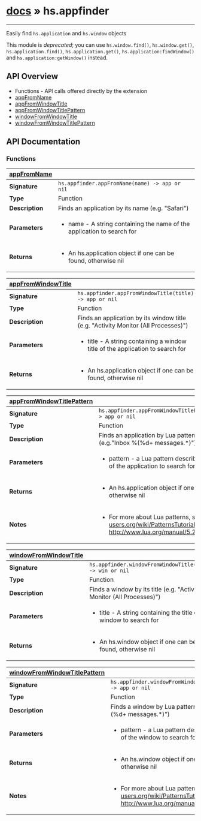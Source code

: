 # [docs](/hammerspoon/index.html) » hs.appfinder
---

Easily find ```hs.application``` and ```hs.window``` objects

This module is *deprecated*; you can use `hs.window.find()`, `hs.window.get()`, `hs.application.find()`,
`hs.application.get()`, `hs.application:findWindow()` and `hs.application:getWindow()` instead.

## API Overview
* Functions - API calls offered directly by the extension
 * [appFromName](#appFromName)
 * [appFromWindowTitle](#appFromWindowTitle)
 * [appFromWindowTitlePattern](#appFromWindowTitlePattern)
 * [windowFromWindowTitle](#windowFromWindowTitle)
 * [windowFromWindowTitlePattern](#windowFromWindowTitlePattern)

## API Documentation

### Functions

| [appFromName](#appFromName)         |                                                                                     |
| --------------------------------------------|-------------------------------------------------------------------------------------|
| **Signature**                               | `hs.appfinder.appFromName(name) -> app or nil`                                                                    |
| **Type**                                    | Function                                                                     |
| **Description**                             | Finds an application by its name (e.g. "Safari")                                                                     |
| **Parameters**                              | <ul><li>name - A string containing the name of the application to search for</li></ul> |
| **Returns**                                 | <ul><li>An hs.application object if one can be found, otherwise nil</li></ul>          |

| [appFromWindowTitle](#appFromWindowTitle)         |                                                                                     |
| --------------------------------------------|-------------------------------------------------------------------------------------|
| **Signature**                               | `hs.appfinder.appFromWindowTitle(title) -> app or nil`                                                                    |
| **Type**                                    | Function                                                                     |
| **Description**                             | Finds an application by its window title (e.g. "Activity Monitor (All Processes)")                                                                     |
| **Parameters**                              | <ul><li>title - A string containing a window title of the application to search for</li></ul> |
| **Returns**                                 | <ul><li>An hs.application object if one can be found, otherwise nil</li></ul>          |

| [appFromWindowTitlePattern](#appFromWindowTitlePattern)         |                                                                                     |
| --------------------------------------------|-------------------------------------------------------------------------------------|
| **Signature**                               | `hs.appfinder.appFromWindowTitlePattern(pattern) -> app or nil`                                                                    |
| **Type**                                    | Function                                                                     |
| **Description**                             | Finds an application by Lua pattern in its window title (e.g."Inbox %(%d+ messages.*)")                                                                     |
| **Parameters**                              | <ul><li>pattern - a Lua pattern describing a window title of the application to search for</li></ul> |
| **Returns**                                 | <ul><li>An hs.application object if one can be found, otherwise nil</li></ul>          |
| **Notes**                                   | <ul><li>For more about Lua patterns, see http://lua-users.org/wiki/PatternsTutorial and http://www.lua.org/manual/5.2/manual.html#6.4.1</li></ul>                |

| [windowFromWindowTitle](#windowFromWindowTitle)         |                                                                                     |
| --------------------------------------------|-------------------------------------------------------------------------------------|
| **Signature**                               | `hs.appfinder.windowFromWindowTitle(title) -> win or nil`                                                                    |
| **Type**                                    | Function                                                                     |
| **Description**                             | Finds a window by its title (e.g. "Activity Monitor (All Processes)")                                                                     |
| **Parameters**                              | <ul><li>title - A string containing the title of the window to search for</li></ul> |
| **Returns**                                 | <ul><li>An hs.window object if one can be found, otherwise nil</li></ul>          |

| [windowFromWindowTitlePattern](#windowFromWindowTitlePattern)         |                                                                                     |
| --------------------------------------------|-------------------------------------------------------------------------------------|
| **Signature**                               | `hs.appfinder.windowFromWindowTitlePattern(pattern) -> app or nil`                                                                    |
| **Type**                                    | Function                                                                     |
| **Description**                             | Finds a window by Lua pattern in its title (e.g."Inbox %(%d+ messages.*)")                                                                     |
| **Parameters**                              | <ul><li>pattern - a Lua pattern describing a window title of the window to search for</li></ul> |
| **Returns**                                 | <ul><li>An hs.window object if one can be found, otherwise nil</li></ul>          |
| **Notes**                                   | <ul><li>For more about Lua patterns, see http://lua-users.org/wiki/PatternsTutorial and http://www.lua.org/manual/5.2/manual.html#6.4.1</li></ul>                |

